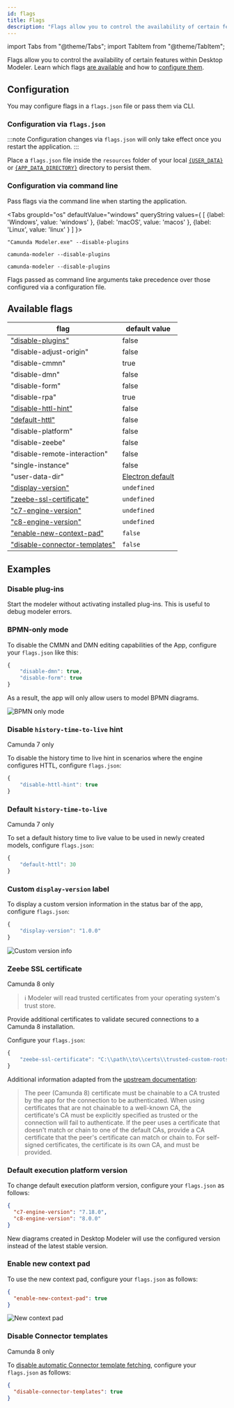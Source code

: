 ```yaml
---
id: flags
title: Flags
description: "Flags allow you to control the availability of certain features within Desktop Modeler."
---
```


import Tabs from "@theme/Tabs";
import TabItem from "@theme/TabItem";

Flags allow you to control the availability of certain features within Desktop Modeler. Learn which flags [are available](#available-flags) and how to [configure them](#configuration).

## Configuration

You may configure flags in a `flags.json` file or pass them via CLI.

### Configuration via `flags.json`

:::note
Configuration changes via `flags.json` will only take effect once you restart the application.
:::

Place a `flags.json` file inside the `resources` folder of your local [`{USER_DATA}`](../search-paths#user-data-directory) or [`{APP_DATA_DIRECTORY}`](../search-paths#app-data-directory) directory to persist them.

### Configuration via command line

Pass flags via the command line when starting the application.

<Tabs groupId="os" defaultValue="windows" queryString values={
[
{label: 'Windows', value: 'windows' },
{label: 'macOS', value: 'macos' },
{label: 'Linux', value: 'linux' }
]
}>

<TabItem value='windows'>

```plain
"Camunda Modeler.exe" --disable-plugins
```

</TabItem>

<TabItem value='macos'>

```plain
camunda-modeler --disable-plugins
```

</TabItem>

<TabItem value='linux'>

```plain
camunda-modeler --disable-plugins
```

</TabItem>
</Tabs>

Flags passed as command line arguments take precedence over those configured via a configuration file.

## Available flags

| flag                                                          | default value                       |
| ------------------------------------------------------------- | ----------------------------------- |
| ["disable-plugins"](#disable-plug-ins)                        | false                               |
| "disable-adjust-origin"                                       | false                               |
| "disable-cmmn"                                                | true                                |
| "disable-dmn"                                                 | false                               |
| "disable-form"                                                | false                               |
| "disable-rpa"                                                 | true                                |
| ["disable-httl-hint"](#disable-history-time-to-live-hint)     | false                               |
| ["default-httl"](#default-history-time-to-live)               | false                               |
| "disable-platform"                                            | false                               |
| "disable-zeebe"                                               | false                               |
| "disable-remote-interaction"                                  | false                               |
| "single-instance"                                             | false                               |
| "user-data-dir"                                               | [Electron default](../search-paths) |
| ["display-version"](#custom-display-version-label)            | `undefined`                         |
| ["zeebe-ssl-certificate"](#zeebe-ssl-certificate)             | `undefined`                         |
| ["c7-engine-version"](#default-execution-platform-version)    | `undefined`                         |
| ["c8-engine-version"](#default-execution-platform-version)    | `undefined`                         |
| ["enable-new-context-pad"](#enable-new-context-pad)           | `false`                             |
| ["disable-connector-templates"](#disable-connector-templates) | `false`                             |

## Examples

### Disable plug-ins

Start the modeler without activating installed plug-ins. This is useful to debug modeler errors.

### BPMN-only mode

To disable the CMMN and DMN editing capabilities of the App, configure your `flags.json` like this:

```js
{
    "disable-dmn": true,
    "disable-form": true
}
```

As a result, the app will only allow users to model BPMN diagrams.

![BPMN only mode](./img/bpmn-only.png)

### Disable `history-time-to-live` hint

<span class="badge badge--platform">Camunda 7 only</span>

To disable the history time to live hint in scenarios where the engine configures HTTL, configure `flags.json`:

```js
{
    "disable-httl-hint": true
}
```

### Default `history-time-to-live`

<span class="badge badge--platform">Camunda 7 only</span>

To set a default history time to live value to be used in newly created models, configure `flags.json`:

```js
{
    "default-httl": 30
}
```

### Custom `display-version` label

To display a custom version information in the status bar of the app, configure `flags.json`:

```js
{
    "display-version": "1.0.0"
}
```

![Custom version info](./img/display-version.png)

### Zeebe SSL certificate

<span class="badge badge--cloud">Camunda 8 only</span>

> :information_source: Modeler will read trusted certificates from your operating system's trust store.

Provide additional certificates to validate secured connections to a Camunda 8 installation.

Configure your `flags.json`:

```js
{
    "zeebe-ssl-certificate": "C:\\path\\to\\certs\\trusted-custom-roots.pem"
}
```

Additional information adapted from the [upstream documentation](https://nodejs.org/docs/latest/api/tls.html#tlscreatesecurecontextoptions):

> The peer (Camunda 8) certificate must be chainable to a CA trusted by the app for the connection to be authenticated. When using certificates that are not chainable to a well-known CA, the certificate's CA must be explicitly specified as trusted or the connection will fail to authenticate. If the peer uses a certificate that doesn't match or chain to one of the default CAs, provide a CA certificate that the peer's certificate can match or chain to. For self-signed certificates, the certificate is its own CA, and must be provided.

### Default execution platform version

To change default execution platform version, configure your `flags.json` as follows:

```json
{
  "c7-engine-version": "7.18.0",
  "c8-engine-version": "8.0.0"
}
```

New diagrams created in Desktop Modeler will use the configured version instead of the latest stable version.

### Enable new context pad

To use the new context pad, configure your `flags.json` as follows:

```json
{
  "enable-new-context-pad": true
}
```

![New context pad](./img/new-context-pad.png)

### Disable Connector templates

<span class="badge badge--cloud">Camunda 8 only</span>

To [disable automatic Connector template fetching](../use-connectors.md#automatic-connector-template-fetching), configure your `flags.json` as follows:

```json
{
  "disable-connector-templates": true
}
```
